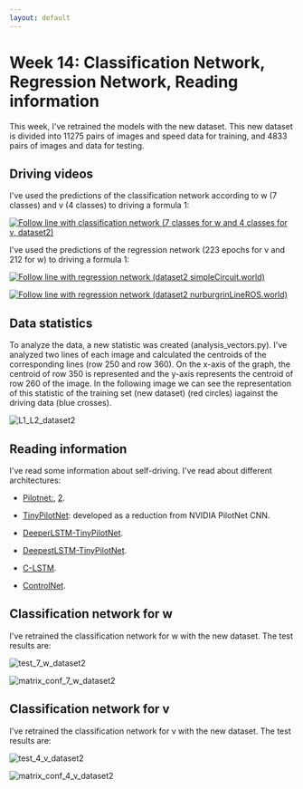 ```yaml
---
layout: default
---
```

# Week 14: Classification Network, Regression Network, Reading information


This week, I've retrained the models with the new dataset. This new dataset is divided into 11275 pairs of images and speed data for training, and 4833 pairs of images and data for testing. 


## Driving videos

I've used the predictions of the classification network according to w (7 classes) and v (4 classes) to driving a formula 1: 

[![Follow line with classification network (7 classes for w and 4 classes for v, dataset2)](https://roboticsurjc-students.github.io/2017-tfm-vanessa-fernandez/images/follow_blue.png)](https://www.youtube.com/watch?v=mTQYu0gdxNY)


I've used the predictions of the regression network (223 epochs for v and 212 for w) to driving a formula 1:

[![Follow line with regression network (dataset2 simpleCircuit.world)](https://roboticsurjc-students.github.io/2017-tfm-vanessa-fernandez/images/follow_blue.png)](https://www.youtube.com/watch?v=CxkbHCt1gaI)


[![Follow line with regression network (dataset2 nurburgrinLineROS.world)](https://roboticsurjc-students.github.io/2017-tfm-vanessa-fernandez/images/follow_blue.png)](https://www.youtube.com/watch?v=XBYubp2SChA)



## Data statistics

To analyze the data, a new statistic was created (analysis_vectors.py). I've analyzed two lines of each image and calculated the centroids of the corresponding lines (row 250 and row 360). On the x-axis of the graph, the centroid of row 350 is represented and the y-axis represents the centroid of row 260 of the image. In the following image we can see the representation of this statistic of the training set (new dataset) (red circles) iagainst the driving data (blue crosses). 

![L1_L2_dataset2](https://roboticsurjc-students.github.io/2017-tfm-vanessa-fernandez/images/L1_L2_dataset2.png)



## Reading information

I've read some information about self-driving. I've read about different architectures: 

* [Pilotnet:](https://arxiv.org/pdf/1704.07911.pdf), [2](https://medium.com/pharos-production/behavioral-cloning-project-3-6b7163d2e8f9).

* [TinyPilotNet](https://ebuah.uah.es/dspace/handle/10017/33946): developed as a reduction from NVIDIA PilotNet CNN.

* [DeeperLSTM-TinyPilotNet](https://ebuah.uah.es/dspace/handle/10017/33946).

* [DeepestLSTM-TinyPilotNet](https://ebuah.uah.es/dspace/handle/10017/33946).

* [C-LSTM](https://arxiv.org/pdf/1710.03804.pdf).

* [ControlNet](https://pdfs.semanticscholar.org/ec17/ec40bb48ec396c626506b6fe5386a614d1c7.pdf).


## Classification network for w

I've retrained the classification network for w with the new dataset. The test results are: 

![test_7_w_dataset2](https://roboticsurjc-students.github.io/2017-tfm-vanessa-fernandez/images/test_7_w_dataset2.png)

![matrix_conf_7_w_dataset2](https://roboticsurjc-students.github.io/2017-tfm-vanessa-fernandez/images/matrix_conf_7_w_dataset2.png)



## Classification network for v

I've retrained the classification network for v with the new dataset. The test results are: 

![test_4_v_dataset2](https://roboticsurjc-students.github.io/2017-tfm-vanessa-fernandez/images/test_4_v_dataset2.png)

![matrix_conf_4_v_dataset2](https://roboticsurjc-students.github.io/2017-tfm-vanessa-fernandez/images/matrix_conf_4_v_dataset2.png)

